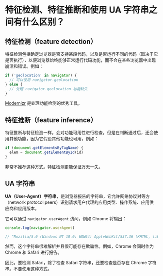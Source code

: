 # 特征检测、特征推断和使用 UA 字符串之间有什么区别？

## 特征检测（feature detection）

特征检测包括确定浏览器是否支持某段代码，以及是否运行不同的代码（取决于它是否执行），以便浏览器始终能够正常运行代码功能，而不会在某些浏览器中出现崩溃和错误。例如：

```js
if ('geolocation' in navigator) {
  // 可以使用 navigator.geolocation
} else {
  // 处理 navigator.geolocation 功能缺失
}
```

[Modernizr](https://modernizr.com/) 是处理功能检测的优秀工具。

## 特征推断（feature inference）

特征推断与特征检测一样，会对功能可用性进行检查，但是在判断通过后，还会使用其他功能，因为它假设其他功能也可用，例如：

```js
if (document.getElementsByTagName) {
  elem = document.getElementById(id)
}
```

非常不推荐这种方式。特征检测更能保证万无一失。

## UA 字符串

**UA（User-Agent）字符串**，是浏览器报告的字符串，它允许网络协议对等方（network protocol peers）识别请求用户代理的应用类型、操作系统、应用供应商和应用版本。

它可以通过 `navigator.userAgent` 访问，例如 Chrome 将输出：

```js
console.log(navigator.userAgent)

// "Mozilla/5.0 (Windows NT 10.0; WOW64) AppleWebKit/537.36 (KHTML, like Gecko) Chrome/90.0.4430.93 Safari/537.36"
```

然而，这个字符串很难解析并且很可能存在欺骗性。例如，Chrome 会同时作为 Chrome 和 Safari 进行报告。

因此，要检测 Safari，除了检查 Safari 字符串，还要检查是否存在 Chrome 字符串。不要使用这种方式。

